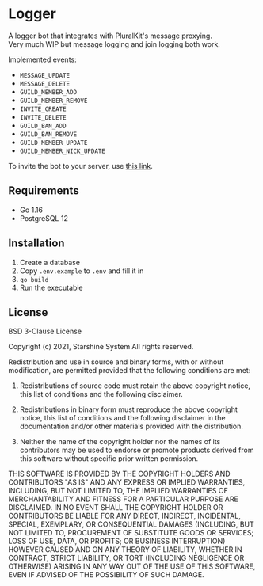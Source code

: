 # Logger

A logger bot that integrates with PluralKit's message proxying.  
Very much WIP but message logging and join logging both work.

Implemented events:

- `MESSAGE_UPDATE`
- `MESSAGE_DELETE`
- `GUILD_MEMBER_ADD`
- `GUILD_MEMBER_REMOVE`
- `INVITE_CREATE`
- `INVITE_DELETE`
- `GUILD_BAN_ADD`
- `GUILD_BAN_REMOVE`
- `GUILD_MEMBER_UPDATE`
- `GUILD_MEMBER_NICK_UPDATE`

To invite the bot to your server, use [this link](https://discord.com/api/oauth2/authorize?client_id=830819903371739166&permissions=537259248&scope=bot%20applications.commands).

## Requirements

- Go 1.16
- PostgreSQL 12

## Installation

1. Create a database
2. Copy `.env.example` to `.env` and fill it in
3. `go build`
4. Run the executable

## License

BSD 3-Clause License

Copyright (c) 2021, Starshine System
All rights reserved.

Redistribution and use in source and binary forms, with or without
modification, are permitted provided that the following conditions are met:

1. Redistributions of source code must retain the above copyright notice, this
   list of conditions and the following disclaimer.

2. Redistributions in binary form must reproduce the above copyright notice,
   this list of conditions and the following disclaimer in the documentation
   and/or other materials provided with the distribution.

3. Neither the name of the copyright holder nor the names of its
   contributors may be used to endorse or promote products derived from
   this software without specific prior written permission.

THIS SOFTWARE IS PROVIDED BY THE COPYRIGHT HOLDERS AND CONTRIBUTORS "AS IS"
AND ANY EXPRESS OR IMPLIED WARRANTIES, INCLUDING, BUT NOT LIMITED TO, THE
IMPLIED WARRANTIES OF MERCHANTABILITY AND FITNESS FOR A PARTICULAR PURPOSE ARE
DISCLAIMED. IN NO EVENT SHALL THE COPYRIGHT HOLDER OR CONTRIBUTORS BE LIABLE
FOR ANY DIRECT, INDIRECT, INCIDENTAL, SPECIAL, EXEMPLARY, OR CONSEQUENTIAL
DAMAGES (INCLUDING, BUT NOT LIMITED TO, PROCUREMENT OF SUBSTITUTE GOODS OR
SERVICES; LOSS OF USE, DATA, OR PROFITS; OR BUSINESS INTERRUPTION) HOWEVER
CAUSED AND ON ANY THEORY OF LIABILITY, WHETHER IN CONTRACT, STRICT LIABILITY,
OR TORT (INCLUDING NEGLIGENCE OR OTHERWISE) ARISING IN ANY WAY OUT OF THE USE
OF THIS SOFTWARE, EVEN IF ADVISED OF THE POSSIBILITY OF SUCH DAMAGE.
